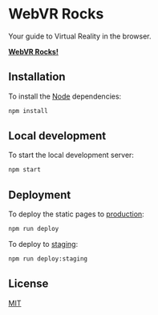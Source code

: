 # WebVR Rocks

Your guide to Virtual Reality in the browser.

**[WebVR Rocks!](https://WebVR.rocks/)**


## Installation

To install the [Node](https://nodejs.org/) dependencies:

```sh
npm install
```


## Local development

To start the local development server:

```sh
npm start
```


## Deployment

To deploy the static pages to [production](https://webvr.rocks/):

```sh
npm run deploy
```

To deploy to [staging](https://webvrrocks.surge.sh/):

```sh
npm run deploy:staging
```


## License

[MIT](LICENSE.md)
